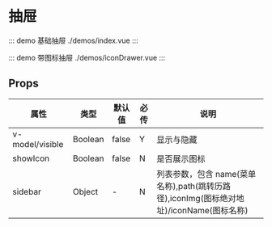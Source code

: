 # 抽屉

::: demo 基础抽屉 ./demos/index.vue
:::

::: demo 带图标抽屉 ./demos/iconDrawer.vue
:::

## Props

| 属性            | 类型    | 默认值 | 必传 | 说明                                                                                    |
| --------------- | ------- | ------ | ---- | --------------------------------------------------------------------------------------- |
| v-model/visible | Boolean | false  | Y    | 显示与隐藏                                                                              |
| showIcon        | Boolean | false  | N    | 是否展示图标                                                                            |
| sidebar         | Object  | -      | N    | 列表参数，包含 name(菜单名称),path(跳转历路径),iconImg(图标绝对地址)/iconName(图标名称) |
